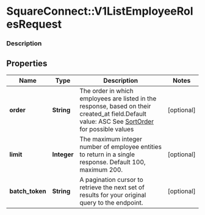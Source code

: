 # SquareConnect::V1ListEmployeeRolesRequest

### Description



## Properties
Name | Type | Description | Notes
------------ | ------------- | ------------- | -------------
**order** | **String** | The order in which employees are listed in the response, based on their created_at field.Default value: ASC See [SortOrder](#type-sortorder) for possible values | [optional] 
**limit** | **Integer** | The maximum integer number of employee entities to return in a single response. Default 100, maximum 200. | [optional] 
**batch_token** | **String** | A pagination cursor to retrieve the next set of results for your original query to the endpoint. | [optional] 


